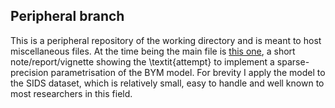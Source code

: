 ## Peripheral branch

This is a peripheral repository of the working directory and is meant to host miscellaneous files.
At the time being the main file is [this one](https://github.com/lcef97/CAV_Puglia/blob/main/Other/NC_sids_application.pdf),
a short note/report/vignette showing the \textit{attempt} to implement a sparse-precision parametrisation
of the BYM model. For brevity I apply the model to the SIDS dataset, which is relatively small, easy to handle and 
well known to most researchers in this field. 

